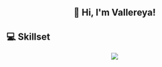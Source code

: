 ## <p align=center> 👋 Hi, I'm Vallereya! </p>


## 💻 Skillset

<p align="center">
  <a href="https://skillicons.dev">
    <img src="https://skillicons.dev/icons?i=md,bash,wasm,html,css,js,py,lua,crystal,ruby,swift,kotlin,java,cs,c,cpp&theme=dark&perline=4"/>
  </a>
</p>

<!--
## 💻 Tech Stack

## 💻 Platforms
-->

<!--
**Vallereya/vallereya** is a ✨ _special_ ✨ repository because its `README.md` (this file) appears on your GitHub profile.

Here are some ideas to get you started:

- 🔭 I’m currently working on ...
- 🌱 I’m currently learning ...
- 👯 I’m looking to collaborate on ...
- 🤔 I’m looking for help with ...
- 💬 Ask me about ...
- 📫 How to reach me: ...
- 😄 Pronouns: ...
- ⚡ Fun fact: ...
-->

